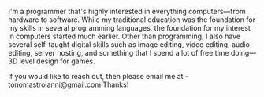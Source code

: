 I'm a programmer that's highly interested in everything computers—from hardware to software.
While my traditional education was the foundation for my skills in several programming languages, the foundation for my interest in computers started much earlier.
Other than programming, I also have several self-taught digital skills such as image editing, video editing, audio editing, server hosting, and something that I spend a lot of free time doing—3D level design for games.

If you would like to reach out, then please email me at -
tonomastroianni@gmail.com
Thanks!
